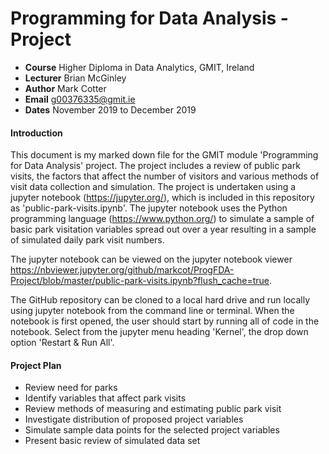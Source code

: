 # Programming for Data Analysis - Project
- **Course** Higher Diploma in Data Analytics, GMIT, Ireland
- **Lecturer** Brian McGinley
- **Author** Mark Cotter
- **Email** g00376335@gmit.ie
- **Dates** November 2019 to December 2019

#### Introduction
This document is my marked down file for the GMIT module 'Programming for Data Analysis' project. The project includes a review of public park visits, the factors that affect the number of visitors and various methods of visit data collection and simulation. The project is undertaken using a jupyter notebook (https://jupyter.org/), which is included in this repository as 'public-park-visits.ipynb'. The jupyter notebook uses the Python programming language (https://www.python.org/) to simulate a sample of basic park visitation variables spread out over a year resulting in a sample of simulated daily park visit numbers.

The jupyter notebook can be viewed on the jupyter notebook viewer https://nbviewer.jupyter.org/github/markcot/ProgFDA-Project/blob/master/public-park-visits.ipynb?flush_cache=true.

The GitHub repository can be cloned to a local hard drive and run locally using jupyter notebook from the command line or terminal. When the notebook is first opened, the user should start by running all of code in the notebook. Select from the jupyter menu heading 'Kernel', the drop down option 'Restart & Run All'.

#### Project Plan

- Review need for parks
- Identify variables that affect park visits
- Review methods of measuring and estimating public park visit
- Investigate distribution of proposed project variables
- Simulate sample data points for the selected project variables
- Present basic review of simulated data set
